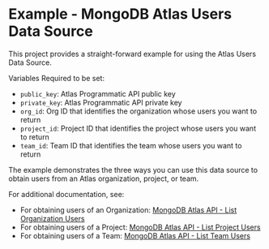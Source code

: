 # Example - MongoDB Atlas Users Data Source

This project provides a straight-forward example for using the Atlas Users Data Source.

Variables Required to be set:
- `public_key`: Atlas Programmatic API public key
- `private_key`: Atlas Programmatic API private key
- `org_id`: Org ID that identifies the organization whose users you want to return
- `project_id`: Project ID that identifies the project whose users you want to return
- `team_id`: Team ID that identifies the team whose users you want to return

The example demonstrates the three ways you can use this data source to obtain users from an Atlas organization, project, or team.

For additional documentation, see:

- For obtaining users of an Organization: [MongoDB Atlas API - List Organization Users](https://www.mongodb.com/docs/atlas/reference/api-resources-spec/v2/#tag/Organizations/operation/listOrganizationUsers) 
- For obtaining users of a Project: [MongoDB Atlas API - List Project Users](https://www.mongodb.com/docs/atlas/reference/api-resources-spec/v2/#tag/Projects/operation/listProjectUsers)
- For obtaining users of a Team: [MongoDB Atlas API - List Team Users](https://www.mongodb.com/docs/atlas/reference/api-resources-spec/v2/#tag/Teams/operation/listTeamUsers)

